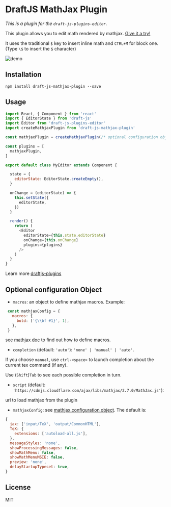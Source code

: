 # DraftJS MathJax Plugin

*This is a plugin for the `draft-js-plugins-editor`.*

This plugin allows you to edit math rendered by mathjax. [Give it a try!](https://efloti.github.io/draft-js-mathjax-plugin/)

It uses the traditional `$` key to insert inline math and `CTRL+M` for block one. (Type `\$` to insert the `$` character)

![demo](https://github.com/efloti/draft-js-mathjax-plugin/raw/master/demo.gif)

## Installation

```
npm install draft-js-mathjax-plugin --save
```

## Usage

```js
import React, { Component } from 'react'
import { EditorState } from 'draft-js'
import Editor from 'draft-js-plugins-editor'
import createMathjaxPlugin from 'draft-js-mathjax-plugin'

const mathjaxPlugin = createMathjaxPlugin(/* optional configuration object */)

const plugins = [
  mathjaxPlugin,
]

export default class MyEditor extends Component {

  state = {
    editorState: EditorState.createEmpty(),
  }

  onChange = (editorState) => {
    this.setState({
      editorState,
    })
  }

  render() {
    return (
      <Editor
        editorState={this.state.editorState}
        onChange={this.onChange}
        plugins={plugins}
      />
    )
  }
}
```

Learn more [draftjs-plugins](https://github.com/draft-js-plugins/draft-js-plugins)

## Optional configuration Object

  - `macros`: an object to define mathjax macros. Example:
  
 ```js
  const mathjaxConfig = {
    macros: {
      bold: ['{\\bf #1}', 1],
    },
  }
 ```
  
  see [mathjax doc](http://docs.mathjax.org/en/latest/tex.html?highlight=macros#defining-tex-macros) to find out how to define macros.
  - `completion` (default: `'auto'`): `'none' | 'manual' | 'auto'`.
  
  If you choose `manual`, use `ctrl-<space>` to launch completion about the current tex command (if any).
  
  Use (`Shift`)`Tab` to see each possible completion in turn.
  - `script` (default: `'https://cdnjs.cloudflare.com/ajax/libs/mathjax/2.7.0/MathJax.js'`): 
  
  url to load mathjax from the plugin
  - `mathjaxConfig`: see [mathjax configuration object](http://docs.mathjax.org/en/latest/options/index.html). The default is:
  
  ```js
  {                                                        
    jax: ['input/TeX', 'output/CommonHTML'],                                       
    TeX: {                                                                         
      extensions: ['autoload-all.js'],                                             
    },                                                                             
    messageStyles: 'none',                                                         
    showProcessingMessages: false,                                                 
    showMathMenu: false,                                                           
    showMathMenuMSIE: false,                                                       
    preview: 'none',                                                               
    delayStartupTypeset: true,                                                     
  }
  ```

## License

MIT
